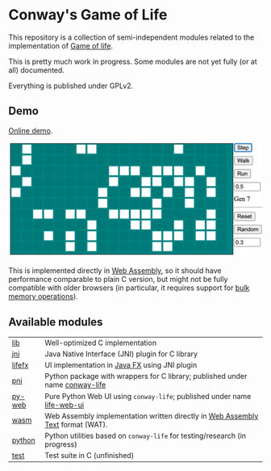 # Conway's Game of Life

This repository is a collection of semi-independent modules related to the implementation of [Game of life]().

This is pretty much work in progress. Some modules are not yet fully (or at all) documented.

Everything is published under GPLv2.

## Demo

[Online demo](https://kign.github.io/life/life-web.html).

![Web UI Screenshot](https://github.com/kign/life/blob/master/etc/Life_Web_UI.png?raw=true "Web UI Screenshot" )

This is implemented directly in [Web Assembly](https://github.com/kign/life/blob/master/wasm/life.wat), so it should have performance comparable to plain C version, but
might not be fully compatible with older browsers (in particular, it requires support for [bulk memory operations](https://github.com/WebAssembly/bulk-memory-operations/blob/master/proposals/bulk-memory-operations/Overview.md)).

## Available modules

<table>
  <tr>
    <td><A href="https://github.com/kign/life/tree/master/lib">lib</A></td>
    <td>Well-optimized C implementation</td>
  </tr>
  <tr>
    <td><A href="https://github.com/kign/life/tree/master/jni">jni</A></td>
    <td>Java Native Interface (JNI) plugin for C library</td>
  </tr>
  <tr>
    <td><A href="https://github.com/kign/life/tree/master/lifefx">lifefx</A></td>
    <td>UI implementation in <A href="https://openjfx.io/">Java FX</A> using JNI plugin</td>
  </tr>
  <tr>
    <td><A href="https://github.com/kign/life/tree/master/pni">pni</A></td>
    <td>Python package with wrappers for C library; published under name <A href="https://pypi.org/project/conway-life/">conway-life</A></td>
  </tr>
  <tr>
    <td><A href="https://github.com/kign/life/tree/master/py-web">py-web</A></td>
    <td>Pure Python Web UI using <code>conway-life</code>; published under name <A href="https://pypi.org/project/life-web-ui/">life-web-ui</A></td>
  </tr>
  <tr>
    <td><A href="https://github.com/kign/life/tree/master/wasm">wasm</A></td>
    <td>Web Assembly implementation written directly in <A href="https://developer.mozilla.org/en-US/docs/WebAssembly/Understanding_the_text_format">Web Assembly Text</A> format (WAT). </td>
  </tr>
  <tr>
    <td><A href="https://github.com/kign/life/tree/master/python">python</A></td>
    <td>Python utilities based on <code>conway-life</code> for testing/research (in progress)</td>
  </tr>
  <tr>
    <td><A href="https://github.com/kign/life/tree/master/test">test</A></td>
    <td>Test suite in C (unfinished)</td>
  </tr>
</table>
